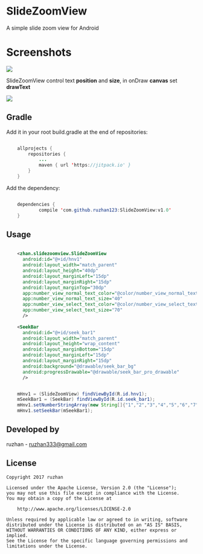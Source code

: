 
SlideZoomView
===============

A simple slide zoom view for Android

Screenshots
===============

![](https://github.com/ruzhan123/SlideZoomView/raw/master/gif/slidezoomview.gif)


SlideZoomView control text **position** and **size**, in onDraw **canvas** set **drawText**

[![](https://jitpack.io/v/ruzhan123/SlideZoomView.svg)](https://jitpack.io/#ruzhan123SlideZoomView)

Gradle
------

Add it in your root build.gradle at the end of repositories:


```java

	allprojects {
		repositories {
			...
			maven { url 'https://jitpack.io' }
		}
	}
```

Add the dependency:


```java

	dependencies {
	        compile 'com.github.ruzhan123:SlideZoomView:v1.0'
	}
```


Usage
------

```xml

	<zhan.slidezoomview.SlideZoomView
	  android:id="@+id/hnv1"
	  android:layout_width="match_parent"
	  android:layout_height="40dp"
	  android:layout_marginLeft="15dp"
	  android:layout_marginRight="15dp"
	  android:layout_marginTop="30dp"
	  app:number_view_normal_text_color="@color/number_view_normal_text_color"
	  app:number_view_normal_text_size="40"
	  app:number_view_select_text_color="@color/number_view_select_text_color"
	  app:number_view_select_text_size="70"
	  />
	
	<SeekBar
	  android:id="@+id/seek_bar1"
	  android:layout_width="match_parent"
	  android:layout_height="wrap_content"
	  android:layout_marginBottom="15dp"
	  android:layout_marginLeft="15dp"
	  android:layout_marginRight="15dp"
	  android:background="@drawable/seek_bar_bg"
	  android:progressDrawable="@drawable/seek_bar_pro_drawable"
	  />
```

```java

    mHnv1 = (SlideZoomView) findViewById(R.id.hnv1);
    mSeekBar1 = (SeekBar) findViewById(R.id.seek_bar1);
    mHnv1.setNumberStringArray(new String[]{"1","2","3","4","5","6","7","8","9","10"});
    mHnv1.setSeekBar(mSeekBar1);
```

Developed by
-------

 ruzhan - <a href='javascript:'>ruzhan333@gmail.com</a>


License
-------

    Copyright 2017 ruzhan

    Licensed under the Apache License, Version 2.0 (the "License");
    you may not use this file except in compliance with the License.
    You may obtain a copy of the License at

        http://www.apache.org/licenses/LICENSE-2.0

    Unless required by applicable law or agreed to in writing, software
    distributed under the License is distributed on an "AS IS" BASIS,
    WITHOUT WARRANTIES OR CONDITIONS OF ANY KIND, either express or implied.
    See the License for the specific language governing permissions and
    limitations under the License.
	
